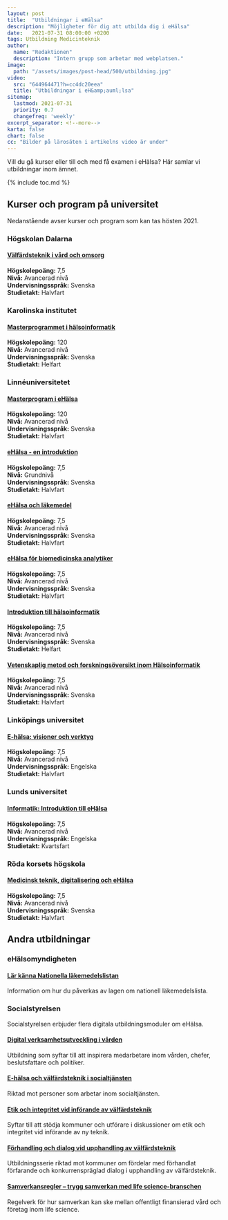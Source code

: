 ```yaml
---
layout: post
title:  "Utbildningar i eHälsa"
description: "Möjligheter för dig att utbilda dig i eHälsa"
date:   2021-07-31 08:00:00 +0200
tags: Utbildning Medicinteknik
author:
  name: "Redaktionen"
  description: "Intern grupp som arbetar med webplatsen."
image:
  path: "/assets/images/post-head/500/utbildning.jpg"
video:
  src: "644964471?h=cc4dc20eea"
  title: "Utbildningar i eH&amp;auml;lsa"
sitemap:
  lastmod: 2021-07-31
  priority: 0.7
  changefreq: 'weekly'
excerpt_separator: <!--more-->
karta: false
chart: false
cc: "Bilder på lärosäten i artikelns video är under"
---
```

Vill du gå kurser eller till och med få examen i eHälsa? Här samlar vi utbildningar inom ämnet.
<!--more-->
{% include toc.md %}

## Kurser och program på universitet
Nedanstående avser kurser och program som kan tas hösten 2021.
### Högskolan Dalarna
#### [Välfärdsteknik i vård och omsorg](http://www.du.se/redirect/course.aspx?language=sv&code=ASA24M&applicationcode=H38HN)
**Högskolepoäng:** 7,5\
**Nivå:** Avancerad nivå\
**Undervisningsspråk:** Svenska\
**Studietakt:** Halvfart

### Karolinska institutet
#### [Masterprogrammet i hälsoinformatik](https://utbildning.ki.se/programme/5HI17/21-22)
**Högskolepoäng:** 120\
**Nivå:** Avancerad nivå\
**Undervisningsspråk:** Svenska\
**Studietakt:** Helfart

### Linnéuniversitetet
#### [Masterprogram i eHälsa](https://lnu.se/program/masterprogram-i-ehalsa/kalmar-distans-deltid-ht/)
**Högskolepoäng:** 120\
**Nivå:** Avancerad nivå\
**Undervisningsspråk:** Svenska\
**Studietakt:** Halvfart

#### [eHälsa - en introduktion](https://lnu.se/kurs/1XN009/20212/06406)
**Högskolepoäng:** 7,5\
**Nivå:** Grundnivå\
**Undervisningsspråk:** Svenska\
**Studietakt:** Halvfart

#### [eHälsa och läkemedel](https://lnu.se/kurs/4XN019/20212/07237)
**Högskolepoäng:** 7,5\
**Nivå:** Avancerad nivå\
**Undervisningsspråk:** Svenska\
**Studietakt:** Halvfart

#### [eHälsa för biomedicinska analytiker](https://lnu.se/kurs/4XN018/20212/06967)
**Högskolepoäng:** 7,5\
**Nivå:** Avancerad nivå\
**Undervisningsspråk:** Svenska\
**Studietakt:** Halvfart

#### [Introduktion till hälsoinformatik](https://lnu.se/kurs/4XN017/20212/06407)
**Högskolepoäng:** 7,5\
**Nivå:** Avancerad nivå\
**Undervisningsspråk:** Svenska\
**Studietakt:** Helfart

#### [Vetenskaplig metod och forskningsöversikt inom Hälsoinformatik](https://lnu.se/kurs/4XN014/20212/06408)
**Högskolepoäng:** 7,5\
**Nivå:** Avancerad nivå\
**Undervisningsspråk:** Svenska\
**Studietakt:** Halvfart

### Linköpings universitet
#### [E-hälsa: visioner och verktyg](https://liu.se/utbildning/kurs/8fa281)
**Högskolepoäng:** 7,5\
**Nivå:** Avancerad nivå\
**Undervisningsspråk:** Engelska\
**Studietakt:** Halvfart

### Lunds universitet
#### [Informatik: Introduktion till eHälsa](http://www.lu.se/lubas/i-uoh-lu-INFA44/21311)
**Högskolepoäng:** 7,5\
**Nivå:** Avancerad nivå\
**Undervisningsspråk:** Engelska\
**Studietakt:** Kvartsfart

### Röda korsets högskola
#### [Medicinsk teknik, digitalisering och eHälsa](https://www.rkh.se/utbildning/fristaende-kurser/)
**Högskolepoäng:** 7,5\
**Nivå:** Avancerad nivå\
**Undervisningsspråk:** Svenska\
**Studietakt:** Halvfart

## Andra utbildningar
### eHälsomyndigheten
#### [Lär känna Nationella läkemedelslistan](https://nll-utbildning.ehalsomyndigheten.se/)
Information om hur du påverkas av lagen om nationell läkemedelslista.

### Socialstyrelsen
Socialstyrelsen erbjuder flera digitala utbildningsmoduler om eHälsa.

#### [Digital verksamhetsutveckling i vården](https://socialstyrelsen.onlineacademy.se/external/play/16039)
Utbildning som syftar till att inspirera medarbetare inom vården, chefer, beslutsfattare och politiker.

#### [E-hälsa och välfärdsteknik i socialtjänsten](https://utbildning.socialstyrelsen.se/learn/course/external/view/elearning/105/eHalsa-och-valfardsteknik-i-socialtjansten)
Riktad mot personer som arbetar inom socialtjänsten.

#### [Etik och integritet vid införande av välfärdsteknik](https://utbildning.socialstyrelsen.se/learn/course/external/view/elearning/76/Etikochintegritetvidinf%C3%B6randeavv%C3%A4lf%C3%A4rdsteknik)
Syftar till att stödja kommuner och utförare i diskussioner om etik och integritet vid införande av ny teknik.

#### [Förhandling och dialog vid upphandling av välfärdsteknik](https://skr.se/skr/tjanster/evenemang/hittaevenemang/kalenderhandelser/forhandlingochdialogvidupphandlingavvalfardsteknik.52370.html)
Utbildningsserie riktad mot kommuner om fördelar med förhandlat förfarande och konkurrenspräglad dialog i upphandling av välfärdsteknik.

#### [Samverkansregler – trygg samverkan med life science-branschen](https://samverkansregler.utb.skr.se/)
Regelverk för hur samverkan kan ske mellan offentligt finansierad vård och företag inom life science.
